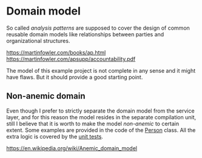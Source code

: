 # Domain model

So called *analysis patterns* are supposed to cover the design of common reusable domain models like
relationships between parties and organizational structures.

https://martinfowler.com/books/ap.html
https://martinfowler.com/apsupp/accountability.pdf

The model of this example project is not complete in any sense and it might have flaws. But it should
provide a good starting point.

## Non-anemic domain

Even though I prefer to strictly separate the domain model from the service layer, and for this
reason the model resides in the separate compilation unit, still I believe that it is worth to make
the model *non-anemic* to certain extent. Some examples are provided in the code of the
[Person](Person.java) class. All the extra logic is covered by the
[unit tests](../../../../../../test/java/com/xemantic/belcanto/model).

https://en.wikipedia.org/wiki/Anemic_domain_model
